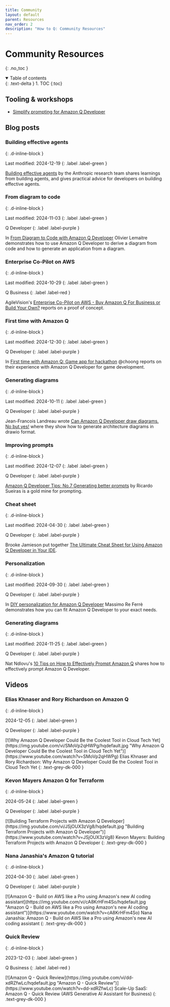 ```yaml
---
title: Community
layout: default
parent: Resources
nav_order: 2
description: "How to Q: Community Resources"
---
```


# Community Resources
{: .no_toc }

<details open markdown="block">
  <summary>
    Table of contents
  </summary>
  {: .text-delta }
1. TOC
{:toc}
</details>

## Tooling & workshops

- [Simplify prompting for Amazon Q Developer](https://www.promptz.dev/)

## Blog posts

### Building effective agents
{: .d-inline-block }

Last modified: 2024-12-19
{: .label .label-green }

[Building effective agents](https://www.anthropic.com/research/building-effective-agents)
by the Anthropic research team shares learnings from building agents, and
gives practical advice for developers on building effective agents.

### From diagram to code
{: .d-inline-block }

Last modified: 2024-11-03
{: .label .label-green }

Q Developer
{: .label .label-purple }

In [From Diagram to Code with Amazon Q Developer](https://dev.to/welcloud-io/from-diagram-to-code-with-amazon-q-developer-2da4)
Olivier Lemaitre demonstrates how to use Amazon Q Developer to derive a diagram
from code and how to generate an application from a diagram.

### Enterprise Co-Pilot on AWS
{: .d-inline-block }

Last modified: 2024-10-29
{: .label .label-green }

Q Business
{: .label .label-red }

AgileVision's [Enterprise Co-Pilot on AWS - Buy Amazon Q For Business or Build Your Own?](https://agilevision.io/blog/enterprise-co-pilot-on-aws-buy-amazon-q-for-business-or-build-your-own/) reports on a proof of concept.

### First time with Amazon Q
{: .d-inline-block }

Last modified: 2024-12-30
{: .label .label-green }

Q Developer
{: .label .label-purple }

In [First time with Amazon Q: Game app for hackathon](https://community.aws/content/2qvCsAVUoyD4awdLEv8KeMIDAqr/first-time-with-amazon-q-game-app-for-hackathon)
@choong reports on their experience with Amazon Q Developer for game development.

### Generating diagrams
{: .d-inline-block }

Last modified: 2024-10-11
{: .label .label-green }

Q Developer
{: .label .label-purple }

Jean-Francois Landreau wrote [Can Amazon Q Developer draw diagrams. No but yes!](https://community.aws/content/2nHdJM5CsZFElsGarZGVF9k45mp/can-amazon-q-developer-drawn-diagram-no-but-yes) where they show how to generate architecture diagrams in
drawio format.

### Improving prompts
{: .d-inline-block }

Last modified: 2024-12-07
{: .label .label-green }

Q Developer
{: .label .label-purple }

[Amazon Q Developer Tips: No.7 Generating better prompts](https://community.aws/content/2ptGK7gERvVEyV1n18aRjEmUWNi/amazon-q-developer-tips-no-7-generating-better-prompts) by Ricardo Sueiras is a gold mine for prompting.

### Cheat sheet
{: .d-inline-block }

Last modified: 2024-04-30
{: .label .label-green }

Q Developer
{: .label .label-purple }

Brooke Jamieson put together [The Ultimate Cheat Sheet for Using Amazon Q Developer in Your IDE](https://community.aws/content/2eYoqeFRqaVnk900emsknDfzhfW/the-ultimate-cheat-sheet-for-using-amazon-q-developer-in-your-ide?lang=en).

### Personalization
{: .d-inline-block }

Last modified: 2024-09-30
{: .label .label-green }

Q Developer
{: .label .label-purple }

In [DIY personalization for Amazon Q Developer](https://it20.info/2024/10/diy-personalization-for-amazon-q-developer/)
Massimo Re Ferrè demonstrates how you can fit Amazon Q Developer to your exact
needs.

### Generating diagrams
{: .d-inline-block }

Last modified: 2024-11-25
{: .label .label-green }

Q Developer
{: .label .label-purple }

Nat Ndlovu's [10 Tips on How to Effectively Prompt Amazon Q](https://dev.to/nat_ndlovu/10-tips-on-how-to-effectively-prompt-amazon-q-50k2)
shares how to effectively prompt Amazon Q Developer.


## Videos

### Elias Khnaser and Rory Richardson on Amazon Q
{: .d-inline-block }

2024-12-05
{: .label .label-green }

Q Developer
{: .label .label-purple }

<div class="video-item" markdown="1">
[![Why Amazon Q Developer Could Be the Coolest Tool in Cloud Tech Yet](https://img.youtube.com/vi/SMoVp2qHWPg/hqdefault.jpg "Why Amazon Q Developer Could Be the Coolest Tool in Cloud Tech Yet")](https://www.youtube.com/watch?v=SMoVp2qHWPg)
Elias Khnaser and Rory Richardson: Why Amazon Q Developer Could Be the Coolest Tool in Cloud Tech Yet
{: .text-grey-dk-000 }
</div>

### Kevon Mayers Amazon Q for Terraform
{: .d-inline-block }

2024-05-24
{: .label .label-green }

Q Developer
{: .label .label-purple }

<div class="video-item" markdown="1">
[![Building Terraform Projects with Amazon Q Developer](https://img.youtube.com/vi/JSjOUX3zVg8/hqdefault.jpg "Building Terraform Projects with Amazon Q Developer")](https://www.youtube.com/watch?v=JSjOUX3zVg8)
Kevon Mayers: Building Terraform Projects with Amazon Q Developer
{: .text-grey-dk-000 }
</div>

### Nana Janashia's Amazon Q tutorial
{: .d-inline-block }

2024-04-30
{: .label .label-green }

Q Developer
{: .label .label-purple }

<div class="video-item" markdown="1">
[![Amazon Q - Build on AWS like a Pro using Amazon's new AI coding assistant](https://img.youtube.com/vi/cA8KrHFm4So/hqdefault.jpg "Amazon Q - Build on AWS like a Pro using Amazon's new AI coding assistant")](https://www.youtube.com/watch?v=cA8KrHFm4So)
Nana Janashia: Amazon Q - Build on AWS like a Pro using Amazon's new AI coding assistant
{: .text-grey-dk-000 }
</div>

### Quick Review
{: .d-inline-block }

2023-12-03
{: .label .label-green }

Q Business
{: .label .label-red }

<div class="video-item" markdown="1">
[![Amazon Q - Quick Review](https://img.youtube.com/vi/dd-xdRZfwLc/hqdefault.jpg "Amazon Q - Quick Review")](https://www.youtube.com/watch?v=dd-xdRZfwLc)
Scale-Up SaaS: Amazon Q - Quick Review (AWS Generative AI Assistant for Business)
{: .text-grey-dk-000 }
</div>


